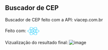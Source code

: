 ## Buscador de CEP

Buscador de CEP feito com a API: viacep.com.br

Feito com: <img align="center" alt="Rafa-React" height="30" width="40" src="https://raw.githubusercontent.com/devicons/devicon/master/icons/react/react-original.svg">

Vizualização do resultado final:
![image](https://github.com/user-attachments/assets/b91cc966-1e14-4003-91a8-95b83bcd362d)
